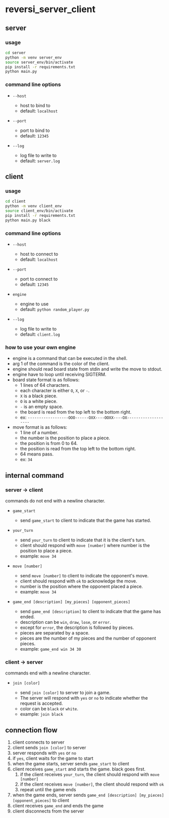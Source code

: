 # reversi_server_client

## server

### usage

```sh
cd server
python -m venv server_env
source server_env/bin/activate
pip install -r requirements.txt
python main.py
```

### command line options

- `--host`
    - host to bind to
    - default: `localhost`

- `--port`
    - port to bind to
    - default: `12345`

- `--log`
    - log file to write to
    - default: `server.log`


## client

### usage

```sh
cd client
python -m venv client_env
source client_env/bin/activate
pip install -r requirements.txt
python main.py black
```

### command line options

- `--host`
    - host to connect to
    - default: `localhost`

- `--port`
    - port to connect to
    - default: `12345`

- `engine`
    - engine to use
    - default: `python random_player.py`

- `--log`
    - log file to write to
    - default: `client.log`


### how to use your own engine

- engine is a command that can be executed in the shell.
- arg 1 of the command is the color of the client.
- engine should read board state from stdin and write the move to stdout.
- engine have to loop until receiving SIGTERM.
- board state format is as follows:
    - 1 lines of 64 characters.
    - each character is either `O`, `X`, or `-`.
    - `X` is a black piece.
    - `O` is a white piece.
    - `-` is an empty space.
    - the board is read from the top left to the bottom right.
    - ex: `------------------OOO------OXX----OOXX----OX--------------------`
- move format is as follows:
    - 1 line of a number.
    - the number is the position to place a piece.
    - the position is from 0 to 64.
    - the position is read from the top left to the bottom right.
    - 64 means pass.
    - ex: `34`

## internal command

### server -> client

commands do not end with a newline character.

- `game_start`
    - send `game_start` to client to indicate that the game has started.

- `your_turn`
    - send `your_turn` to client to indicate that it is the client's turn.
    - client should respond with `move [number]` where number is the position to place a piece.
    - example: `move 34`

- `move [number]`
    - send `move [number]` to client to indicate the opponent's move.
    - client should respond with `ok` to acknowledge the move.
    - number is the position where the opponent placed a piece.
    - example: `move 34`

- `game_end [description] [my_pieces] [opponent_pieces]`
    - send `game_end [description]` to client to indicate that the game has ended.
    - description can be `win`, `draw`, `lose`, or `error`.
    - except for `error`, the description is followed by pieces.
    - pieces are separated by a space.
    - pieces are the number of my pieces and the number of opponent pieces.
    - example: `game_end win 34 30`


### client -> server

commands end with a newline character.

- `join [color]`

    - send `join [color]` to server to join a game.
    - The server will respond with `yes` or `no` to indicate whether the request is accepted.
    - color can be `black` or `white`.
    - example: `join black`
        
## connection flow

1. client connects to server
1. client sends `join [color]` to server
1. server responds with `yes` or `no`
1. if `yes`, client waits for the game to start
1. when the game starts, server sends `game_start` to client
1. client receives `game_start` and starts the game. black goes first.
    1. if the client receives `your_turn`, the client should respond with `move [number]`
    1. if the client receives `move [number]`, the client should respond with `ok`
    1. repeat until the game ends
1. when the game ends, server sends `game_end [description] [my_pieces] [opponent_pieces]` to client
1. client receives `game_end` and ends the game
1. client disconnects from the server
